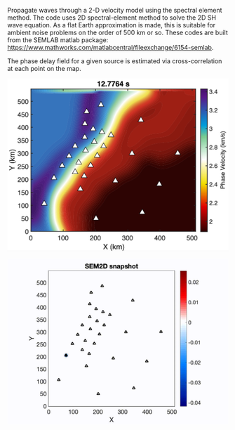 Propagate waves through a 2-D velocity model using the spectral element method. The code uses 2D spectral-element method to solve the 2D SH wave equation. As a flat Earth approximation is made, this is suitable for ambient noise problems on the order of 500 km or so. These codes are built from the SEMLAB matlab package: https://www.mathworks.com/matlabcentral/fileexchange/6154-semlab.

The phase delay field for a given source is estimated via cross-correlation at each point on the map.

![](./_resources/PhaseVelocityMap_12.7764s.png)

![](./_resources/wavefield_A01_12.7764s.gif)